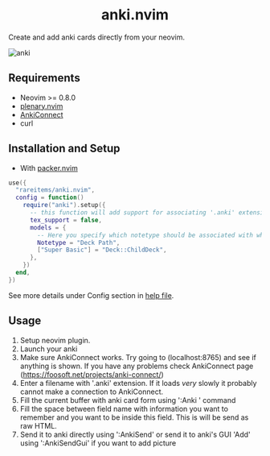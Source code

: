 <h1 align='center'>anki.nvim</h1>

Create and add anki cards directly from your neovim.

![anki](https://user-images.githubusercontent.com/83038443/200166900-42f2be8c-15f3-4929-9a36-147ed8fc7720.gif)

## Requirements

- Neovim >= 0.8.0
- [plenary.nvim](https://github.com/nvim-lua/plenary.nvim)
- [AnkiConnect](https://ankiweb.net/shared/info/2055492159)
- curl

## Installation and Setup

- With [packer.nvim](https://github.com/wbthomason/packer.nvim)

```lua
use({
  "rareitems/anki.nvim",
  config = function()
    require("anki").setup({
      -- this function will add support for associating '.anki' extension with 'anki' filetype.
      tex_support = false,
      models = {
        -- Here you specify which notetype should be associated with which deck
        Notetype = "Deck Path",
        ["Super Basic"] = "Deck::ChildDeck",
      },
    })
  end,
})
```


See more details under Config section in [help file](doc/anki.txt).

## Usage

1. Setup neovim plugin.
2. Launch your anki
3. Make sure AnkiConnect works. Try going to (localhost:8765) and see if anything is shown. If you have any problems check AnkiConnect page (https://foosoft.net/projects/anki-connect/)
4. Enter a filename with '.anki' extension. If it loads _very_ slowly it probably cannot make a connection to AnkiConnect.
5. Fill the current buffer with anki card form using ':Anki <your notetype>' command
6. Fill the space between field name with information you want to remember and you want to be inside this field. This is will be send as raw HTML.
7. Send it to anki directly using ':AnkiSend' or send it to anki's GUI 'Add' using ':AnkiSendGui' if you want to add picture
